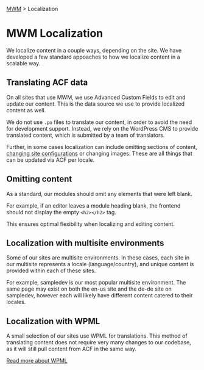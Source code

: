 [MWM](README.md) > Localization

# MWM Localization

We localize content in a couple ways, depending on the site. We have developed a few standard appoaches to how we localize content in a scalable way.

## Translating ACF data

On all sites that use MWM, we use Advanced Custom Fields to edit and update our content. This is the data source we use to provide localized content as well.

We do not use `.po` files to translate our content, in order to avoid the need for development support. Instead, we rely on the WordPress CMS to provide translated content, which is submitted by a team of translators.

Further, in some cases localization can include omitting sections of content, [changing site configurations](mwm-settings.md) or changing images. These are all things that can be updated via ACF per locale.

## Omitting content

As a standard, our modules should omit any elements that were left blank.

For example, if an editor leaves a module heading blank, the frontend should not display the empty `<h2></h2>` tag.

This ensures optimal flexibility when localizing and editing content.

## Localization with multisite environments

Some of our sites are multisite environments. In these cases, each site in our multisite represents a locale (language/country), and unique content is provided within each of these sites.

For example, sampledev is our most popular multisite environment. The same page may exist on both the en-us site and the de-de site on sampledev, however each will likely have different content catered to their locales.

## Localization with WPML

A small selection of our sites use WPML for translations. This method of translating content does not require very many changes to our codebase, as it will still pull content from ACF in the same way.

[Read more about WPML](https://wpml.org/)